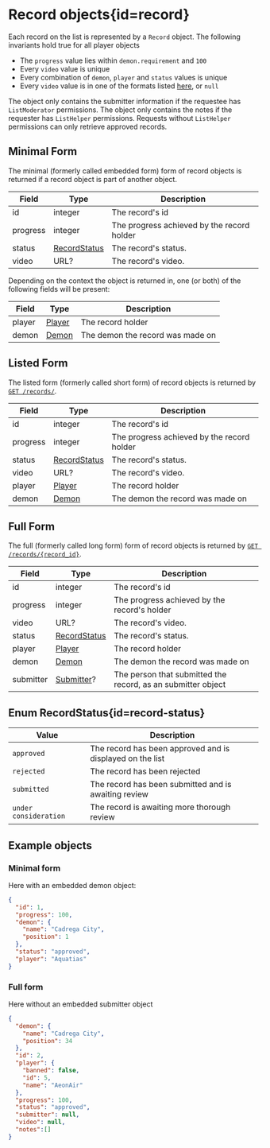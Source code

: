 <div class='panel fade js-scroll-anim' data-anim='fade'>

# Record objects{id=record}

Each record on the list is represented by a `Record` object. The following invariants hold true for all player objects

- The `progress` value lies within `demon.requirement` and `100`
- Every `video` value is unique
- Every combination of `demon`, `player` and `status` values is unique
- Every `video` value is in one of the formats listed [here](/documentation/#video), or `null`

The object only contains the submitter information if the requestee has `ListModerator` permissions. The object only contains the notes if the requester has `ListHelper` permissions.
Requests without `ListHelper` permissions can only retrieve approved records.

## Minimal Form

The minimal (formerly called embedded form) form of record objects is returned if a record object is part of another object.

| Field    | Type                           | Description                                |
| -------- | ------------------------------ | ------------------------------------------ |
| id       | integer                        | The record's id                            |
| progress | integer                        | The progress achieved by the record holder |
| status   | [RecordStatus](#record-status) | The record's status.                       |
| video    | URL?                           | The record's video.                        |

Depending on the context the object is returned in, one (or both) of the following fields will be present:

| Field  | Type              | Description                      |
| ------ | ----------------- | -------------------------------- |
| player | [Player](#player) | The record holder                |
| demon  | [Demon](#demon)   | The demon the record was made on |

## Listed Form

The listed form (formerly called short form) of record objects is returned by [`GET /records/`](/documentation/records/#get-records).

| Field     | Type                           | Description                                |
| --------- | ------------------------------ | ------------------------------------------ |
| id        | integer                        | The record's id                            |
| progress  | integer                        | The progress achieved by the record holder |
| status    | [RecordStatus](#record-status) | The record's status.                       |
| video     | URL?                           | The record's video.                        |
| player    | [Player](#player)              | The record holder                          |
| demon     | [Demon](#demon)                | The demon the record was made on           |

## Full Form

The full (formerly called long form) form of record objects is returned by [`GET /records/{record_id}`](/documentation/records/#record-retrieval).

| Field     | Type                           | Description                                                  |
| --------- | ------------------------------ | ------------------------------------------------------------ |
| id        | integer                        | The record's id                                              |
| progress  | integer                        | The progress achieved by the record's holder                 |
| video     | URL?                           | The record's video.                                          |
| status    | [RecordStatus](#record-status) | The record's status.                                         |
| player    | [Player](#player)              | The record holder                                            |
| demon     | [Demon](#demon)                | The demon the record was made on                             |
| submitter | [Submitter](#submitter)?       | The person that submitted the record, as an submitter object |

## Enum RecordStatus{id=record-status}

| Value       | Description                                               |
| ----------- | --------------------------------------------------------- |
| `approved`  | The record has been approved and is displayed on the list |
| `rejected`  | The record has been rejected                              |
| `submitted` | The record has been submitted and is awaiting review      |
| `under consideration`| The record is awaiting more thorough review      |

## Example objects

### Minimal form

Here with an embedded demon object:

```json
{
  "id": 1,
  "progress": 100,
  "demon": {
    "name": "Cadrega City",
    "position": 1
  },
  "status": "approved",
  "player": "Aquatias"
}
```

### Full form

Here without an embedded submitter object

```json
{
  "demon": {
    "name": "Cadrega City",
    "position": 34
  },
  "id": 2,
  "player": {
    "banned": false,
    "id": 5,
    "name": "AeonAir"
  },
  "progress": 100,
  "status": "approved",
  "submitter": null,
  "video": null,
  "notes":[]
}
```

</div>

